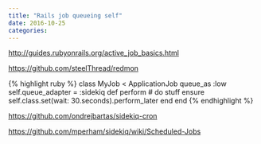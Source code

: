 ```yaml
---
title: "Rails job queueing self"
date: 2016-10-25
categories:
---
```


http://guides.rubyonrails.org/active_job_basics.html

https://github.com/steelThread/redmon

{% highlight ruby %}
class MyJob < ApplicationJob
  queue_as :low
  self.queue_adapter = :sidekiq
  def perform
    # do stuff
  ensure
    self.class.set(wait: 30.seconds).perform_later
  end
end
{% endhighlight %}


https://github.com/ondrejbartas/sidekiq-cron

https://github.com/mperham/sidekiq/wiki/Scheduled-Jobs
